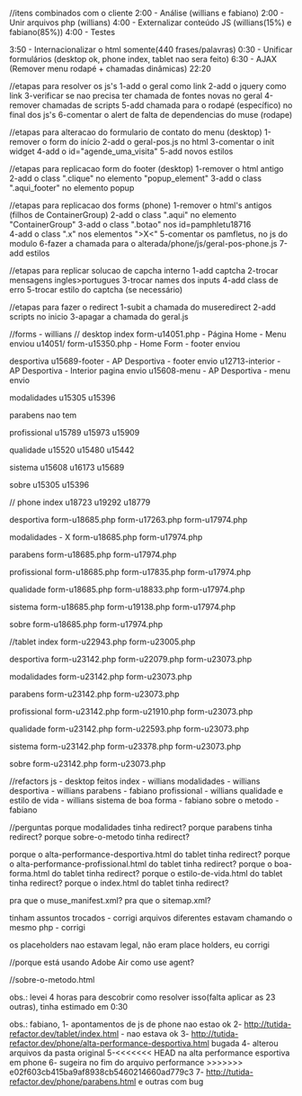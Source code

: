 //itens combinados com o cliente
2:00 - Análise (willians e fabiano)
2:00 - Unir arquivos php (willians)
4:00 - Externalizar conteúdo JS (willians(15%) e fabiano(85%))
4:00 - Testes

3:50 - Internacionalizar o html somente(440 frases/palavras)
0:30 - Unificar formulários (desktop ok, phone index, tablet nao sera feito)
6:30 - AJAX (Remover menu rodapé + chamadas dinâmicas)
22:20

//etapas para resolver os js's
1-add o geral como link
2-add o jquery como link
3-verificar se nao precisa ter chamada de fontes novas no geral
4-remover chamadas de scripts
5-add chamada para o rodapé (específico) no final dos js's
6-comentar o alert de falta de dependencias do muse (rodape)

//etapas para alteracao do formulario de contato do menu (desktop)
1-remover o form do início
2-add o geral-pos.js no html
3-comentar o init widget
4-add o id="agende_uma_visita"
5-add novos estilos
	<link rel="stylesheet" type="text/css" href="css/master_home.css?4191303428"/>
	<link rel="stylesheet" type="text/css" href="css/index.css?4243157305" id="pagesheet"/>

//etapas para replicacao form do footer (desktop)
1-remover o html antigo
2-add o class ".clique" no elemento "popup_element"
3-add o class ".aqui_footer" no elemento popup

//etapas para replicacao dos forms (phone)
1-remover o html's antigos (filhos de ContainerGroup)
2-add o class ".aqui" no elemento "ContainerGroup"
3-add o class ".botao" nos id=pamphletu18716	
4-add o class ".x" nos elementos ">X<"
5-comentar os pamfletus, no js do modulo
6-fazer a chamada para o alterada/phone/js/geral-pos-phone.js
	<script src="js/geral-pos-phone.js" type="text/javascript"></script>
7-add estilos
	<link rel="stylesheet" type="text/css" href="css/master_index-master.css?4252405239"/>
  	<link rel="stylesheet" type="text/css" href="css/index.css?4175413306" id="pagesheet"/>	


//etapas para replicar solucao de capcha interno
1-add captcha
2-trocar mensagens ingles>portugues
3-trocar names dos inputs
4-add class de erro
5-trocar estilo do captcha (se necessário)

//etapas para fazer o redirect
1-subit a chamada do museredirect
	<script src="js/vendor/museredirect.js?40941066" type="text/javascript"></script>
2-add scripts no inicio
	<script src="js/inicio.js" type="text/javascript"></script>
3-apagar a chamada do geral.js











//forms - willians
// desktop
index
form-u14051.php - Página Home - Menu enviou u14051/
form-u15350.php - Home Form - footer enviou 

desportiva
u15689-footer   - AP Desportiva - footer envio
u12713-interior - AP Desportiva - Interior pagina envio
u15608-menu     - AP Desportiva - menu envio

modalidades
u15305
u15396

parabens
nao tem

profissional
u15789
u15973
u15909

qualidade
u15520
u15480
u15442

sistema
u15608
u16173
u15689

sobre
u15305
u15396

// phone
index
u18723
u19292
u18779

desportiva
form-u18685.php
form-u17263.php
form-u17974.php

modalidades - X
form-u18685.php
form-u17974.php

parabens
form-u18685.php
form-u17974.php

profissional
form-u18685.php
form-u17835.php
form-u17974.php

qualidade
form-u18685.php
form-u18833.php
form-u17974.php

sistema
form-u18685.php
form-u19138.php
form-u17974.php

sobre
form-u18685.php
form-u17974.php

//tablet
index
form-u22943.php
form-u23005.php

desportiva
form-u23142.php
form-u22079.php
form-u23073.php

modalidades
form-u23142.php
form-u23073.php

parabens
form-u23142.php
form-u23073.php

profissional
form-u23142.php
form-u21910.php
form-u23073.php

qualidade
form-u23142.php
form-u22593.php
form-u23073.php

sistema
form-u23142.php
form-u23378.php
form-u23073.php

sobre
form-u23142.php
form-u23073.php

//refactors js - desktop feitos
index - willians
modalidades - willians
desportiva - willians
parabens - fabiano
profissional - willians
qualidade e estilo de vida - willians
sistema de boa forma - fabiano
sobre o metodo - fabiano


//perguntas
porque modalidades tinha redirect?
porque parabens tinha redirect?
porque sobre-o-metodo tinha redirect?

porque o alta-performance-desportiva.html do tablet tinha redirect?
porque o alta-performance-profissional.html do tablet tinha redirect?
porque o boa-forma.html do tablet tinha redirect?
porque o estilo-de-vida.html do tablet tinha redirect?
porque o index.html do tablet tinha redirect?

pra que o muse_manifest.xml?
pra que o sitemap.xml?

tinham assuntos trocados - corrigi
arquivos diferentes estavam chamando o mesmo php - corrigi

os placeholders nao estavam legal, não eram place holders, eu corrigi

//porque está usando Adobe Air como use agent?
<!--HTML Widget code-->
<!-- <script type="text/javascript">
	if( navigator.userAgent.indexOf("AdobeAIR") >= 0)
		$("#u10085_iframe").replaceWith('<img width="774" height="499" style="background-color:#EEE;" src="http://www.youtube.com/yt/brand/media/image/YouTube-logo-full_color.png"/>')
</script>

<script type="text/javascript">
	if( navigator.userAgent.indexOf("AdobeAIR") >= 0)
		$("#u10099_iframe").replaceWith('<img width="774" height="499" style="background-color:#EEE;" src="http://www.youtube.com/yt/brand/media/image/YouTube-logo-full_color.png"/>')
</script> -->

//sobre-o-metodo.html
<!--HTML Widget code-->
<script type="text/javascript">
	if( navigator.userAgent.indexOf("AdobeAIR") >= 0)
		$("#u2697_iframe").replaceWith('<img width="774" height="495" style="background-color:#EEE;" src="http://www.youtube.com/yt/brand/media/image/YouTube-logo-full_color.png"/>')
</script>

<script type="text/javascript">
	if( navigator.userAgent.indexOf("AdobeAIR") >= 0)
		$("#u2709_iframe").replaceWith('<img width="774" height="499" style="background-color:#EEE;" src="http://www.youtube.com/yt/brand/media/image/YouTube-logo-full_color.png"/>')
</script>

<script type="text/javascript">
	if( navigator.userAgent.indexOf("AdobeAIR") >= 0)
		$("#u2722_iframe").replaceWith('<img width="774" height="507" style="background-color:#EEE;" src="http://www.youtube.com/yt/brand/media/image/YouTube-logo-full_color.png"/>')
</script>

obs.: levei 4 horas para descobrir como resolver isso(falta aplicar as 23 outras), tinha estimado em 0:30


obs.: fabiano, 
1- apontamentos de js de phone nao estao ok
2- http://tutida-refactor.dev/tablet/index.html - nao estava ok
3- http://tutida-refactor.dev/phone/alta-performance-desportiva.html bugada
4- alterou arquivos da pasta original
5-<<<<<<< HEAD na alta performance esportiva em phone
6- sugeira no fim do arquivo performance >>>>>>> e02f603cb415ba9af8938cb5460214660ad779c3
7- http://tutida-refactor.dev/phone/parabens.html e outras com bug

